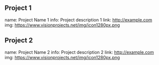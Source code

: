 ## Project 1
name: Project Name 1
info: Project description 1
link: http://example.com
img: https://www.visionprojects.net/img/icon1280px.png

## Project 2
name: Project Name 2
info: Project description 2
link: http://example.com
img: https://www.visionprojects.net/img/icon1280px.png
